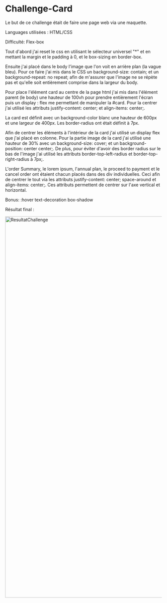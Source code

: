 # Challenge-Card

Le but de ce challenge était de faire une page web via une maquette.

Languages utilisées :
HTML/CSS

Difficulté: 
Flex-box

Tout d'abord j'ai reset le css en utilisant le sélecteur universel "*" et en mettant la margin et le padding à 0, et le box-sizing en border-box. 

Ensuite j'ai placé dans le body l'image que l'on voit en arrière plan (la vague bleu). Pour ce faire j'ai mis dans le CSS un background-size: contain; et un background-repeat: no repeat; afin de m'assurer que l'image ne se répète pas et qu'elle soit entièrement comprise dans la largeur du body. 

Pour place l'élément card au centre de la page html j'ai mis dans l'élément parent (le body) une hauteur de 100vh pour prendre entièrement l'écran puis un display : flex me permettant de manipuler la #card. Pour la centrer j'ai utilisé les attributs justify-content: center; et align-items: center;.

La card est définit avec un background-color blanc une hauteur de 600px et une largeur de 400px. Les border-radius ont était définit à 7px. 

Afin de centrer les éléments à l'intérieur de la card j'ai utilisé un display flex que j'ai placé en colonne. 
Pour la partie image de la card j'ai utilisé une hauteur de 30% avec un background-size: cover; et un background-position: center center;. De plus, pour éviter d'avoir des border radius sur le bas de l'image j'ai utilisé les attributs border-top-left-radius et border-top-right-radius à 7px;.

L'order Summary, le lorem ipsum, l'annual plan, le proceed to payment et le cancel order ont étaient chacun placés dans des div individuelles. Ceci afin de centrer le tout via les attributs justify-content: center; space-around et align-items: center;. Ces attributs permettent de centrer sur l'axe vertical et horizontal.  

Bonus:
:hover
text-decoration
box-shadow

Résultat final :

<img width="1222" alt="ResultatChallenge" src="https://user-images.githubusercontent.com/91052075/136995917-f3168213-b54b-476f-a4b5-66c0208fa9c2.png">
